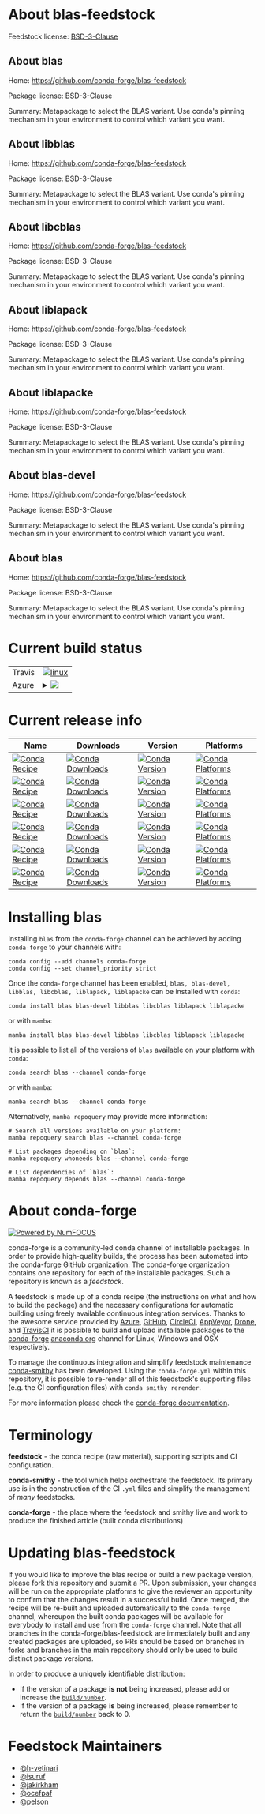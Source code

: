 About blas-feedstock
====================

Feedstock license: [BSD-3-Clause](https://github.com/conda-forge/blas-feedstock/blob/main/LICENSE.txt)


About blas
----------

Home: https://github.com/conda-forge/blas-feedstock

Package license: BSD-3-Clause

Summary: Metapackage to select the BLAS variant. Use conda's pinning mechanism in your environment to control which variant you want.

About libblas
-------------

Home: https://github.com/conda-forge/blas-feedstock

Package license: BSD-3-Clause

Summary: Metapackage to select the BLAS variant. Use conda's pinning mechanism in your environment to control which variant you want.

About libcblas
--------------

Home: https://github.com/conda-forge/blas-feedstock

Package license: BSD-3-Clause

Summary: Metapackage to select the BLAS variant. Use conda's pinning mechanism in your environment to control which variant you want.

About liblapack
---------------

Home: https://github.com/conda-forge/blas-feedstock

Package license: BSD-3-Clause

Summary: Metapackage to select the BLAS variant. Use conda's pinning mechanism in your environment to control which variant you want.

About liblapacke
----------------

Home: https://github.com/conda-forge/blas-feedstock

Package license: BSD-3-Clause

Summary: Metapackage to select the BLAS variant. Use conda's pinning mechanism in your environment to control which variant you want.

About blas-devel
----------------

Home: https://github.com/conda-forge/blas-feedstock

Package license: BSD-3-Clause

Summary: Metapackage to select the BLAS variant. Use conda's pinning mechanism in your environment to control which variant you want.

About blas
----------

Home: https://github.com/conda-forge/blas-feedstock

Package license: BSD-3-Clause

Summary: Metapackage to select the BLAS variant. Use conda's pinning mechanism in your environment to control which variant you want.

Current build status
====================


<table><tr>
    <td>Travis</td>
    <td>
      <a href="https://app.travis-ci.com/conda-forge/blas-feedstock">
        <img alt="linux" src="https://img.shields.io/travis/com/conda-forge/blas-feedstock/main.svg?label=Linux">
      </a>
    </td>
  </tr>
    
  <tr>
    <td>Azure</td>
    <td>
      <details>
        <summary>
          <a href="https://dev.azure.com/conda-forge/feedstock-builds/_build/latest?definitionId=3701&branchName=main">
            <img src="https://dev.azure.com/conda-forge/feedstock-builds/_apis/build/status/blas-feedstock?branchName=main">
          </a>
        </summary>
        <table>
          <thead><tr><th>Variant</th><th>Status</th></tr></thead>
          <tbody><tr>
              <td>linux_64_blas_implblisblas_impl_liblibblis.so.4</td>
              <td>
                <a href="https://dev.azure.com/conda-forge/feedstock-builds/_build/latest?definitionId=3701&branchName=main">
                  <img src="https://dev.azure.com/conda-forge/feedstock-builds/_apis/build/status/blas-feedstock?branchName=main&jobName=linux&configuration=linux%20linux_64_blas_implblisblas_impl_liblibblis.so.4" alt="variant">
                </a>
              </td>
            </tr><tr>
              <td>linux_64_blas_implmklblas_impl_liblibmkl_rt.so</td>
              <td>
                <a href="https://dev.azure.com/conda-forge/feedstock-builds/_build/latest?definitionId=3701&branchName=main">
                  <img src="https://dev.azure.com/conda-forge/feedstock-builds/_apis/build/status/blas-feedstock?branchName=main&jobName=linux&configuration=linux%20linux_64_blas_implmklblas_impl_liblibmkl_rt.so" alt="variant">
                </a>
              </td>
            </tr><tr>
              <td>linux_64_blas_implopenblasblas_impl_liblibopenblas.so.0</td>
              <td>
                <a href="https://dev.azure.com/conda-forge/feedstock-builds/_build/latest?definitionId=3701&branchName=main">
                  <img src="https://dev.azure.com/conda-forge/feedstock-builds/_apis/build/status/blas-feedstock?branchName=main&jobName=linux&configuration=linux%20linux_64_blas_implopenblasblas_impl_liblibopenblas.so.0" alt="variant">
                </a>
              </td>
            </tr><tr>
              <td>linux_aarch64</td>
              <td>
                <a href="https://dev.azure.com/conda-forge/feedstock-builds/_build/latest?definitionId=3701&branchName=main">
                  <img src="https://dev.azure.com/conda-forge/feedstock-builds/_apis/build/status/blas-feedstock?branchName=main&jobName=linux&configuration=linux%20linux_aarch64_" alt="variant">
                </a>
              </td>
            </tr><tr>
              <td>linux_ppc64le</td>
              <td>
                <a href="https://dev.azure.com/conda-forge/feedstock-builds/_build/latest?definitionId=3701&branchName=main">
                  <img src="https://dev.azure.com/conda-forge/feedstock-builds/_apis/build/status/blas-feedstock?branchName=main&jobName=linux&configuration=linux%20linux_ppc64le_" alt="variant">
                </a>
              </td>
            </tr><tr>
              <td>osx_64_blas_implaccelerateblas_impl_liblibvecLibFort-ng.dylib</td>
              <td>
                <a href="https://dev.azure.com/conda-forge/feedstock-builds/_build/latest?definitionId=3701&branchName=main">
                  <img src="https://dev.azure.com/conda-forge/feedstock-builds/_apis/build/status/blas-feedstock?branchName=main&jobName=osx&configuration=osx%20osx_64_blas_implaccelerateblas_impl_liblibvecLibFort-ng.dylib" alt="variant">
                </a>
              </td>
            </tr><tr>
              <td>osx_64_blas_implblisblas_impl_liblibblis.4.dylib</td>
              <td>
                <a href="https://dev.azure.com/conda-forge/feedstock-builds/_build/latest?definitionId=3701&branchName=main">
                  <img src="https://dev.azure.com/conda-forge/feedstock-builds/_apis/build/status/blas-feedstock?branchName=main&jobName=osx&configuration=osx%20osx_64_blas_implblisblas_impl_liblibblis.4.dylib" alt="variant">
                </a>
              </td>
            </tr><tr>
              <td>osx_64_blas_implopenblasblas_impl_liblibopenblas.0.dylib</td>
              <td>
                <a href="https://dev.azure.com/conda-forge/feedstock-builds/_build/latest?definitionId=3701&branchName=main">
                  <img src="https://dev.azure.com/conda-forge/feedstock-builds/_apis/build/status/blas-feedstock?branchName=main&jobName=osx&configuration=osx%20osx_64_blas_implopenblasblas_impl_liblibopenblas.0.dylib" alt="variant">
                </a>
              </td>
            </tr><tr>
              <td>osx_arm64_blas_implaccelerateblas_impl_liblibvecLibFort-ng.dylib</td>
              <td>
                <a href="https://dev.azure.com/conda-forge/feedstock-builds/_build/latest?definitionId=3701&branchName=main">
                  <img src="https://dev.azure.com/conda-forge/feedstock-builds/_apis/build/status/blas-feedstock?branchName=main&jobName=osx&configuration=osx%20osx_arm64_blas_implaccelerateblas_impl_liblibvecLibFort-ng.dylib" alt="variant">
                </a>
              </td>
            </tr><tr>
              <td>osx_arm64_blas_implopenblasblas_impl_liblibopenblas.0.dylib</td>
              <td>
                <a href="https://dev.azure.com/conda-forge/feedstock-builds/_build/latest?definitionId=3701&branchName=main">
                  <img src="https://dev.azure.com/conda-forge/feedstock-builds/_apis/build/status/blas-feedstock?branchName=main&jobName=osx&configuration=osx%20osx_arm64_blas_implopenblasblas_impl_liblibopenblas.0.dylib" alt="variant">
                </a>
              </td>
            </tr><tr>
              <td>win_64_blas_implblisblas_impl_liblibblis.4.dll</td>
              <td>
                <a href="https://dev.azure.com/conda-forge/feedstock-builds/_build/latest?definitionId=3701&branchName=main">
                  <img src="https://dev.azure.com/conda-forge/feedstock-builds/_apis/build/status/blas-feedstock?branchName=main&jobName=win&configuration=win%20win_64_blas_implblisblas_impl_liblibblis.4.dll" alt="variant">
                </a>
              </td>
            </tr><tr>
              <td>win_64_blas_implmklblas_impl_libmkl_rt.2.dll</td>
              <td>
                <a href="https://dev.azure.com/conda-forge/feedstock-builds/_build/latest?definitionId=3701&branchName=main">
                  <img src="https://dev.azure.com/conda-forge/feedstock-builds/_apis/build/status/blas-feedstock?branchName=main&jobName=win&configuration=win%20win_64_blas_implmklblas_impl_libmkl_rt.2.dll" alt="variant">
                </a>
              </td>
            </tr><tr>
              <td>win_64_blas_implopenblasblas_impl_libopenblas.dll</td>
              <td>
                <a href="https://dev.azure.com/conda-forge/feedstock-builds/_build/latest?definitionId=3701&branchName=main">
                  <img src="https://dev.azure.com/conda-forge/feedstock-builds/_apis/build/status/blas-feedstock?branchName=main&jobName=win&configuration=win%20win_64_blas_implopenblasblas_impl_libopenblas.dll" alt="variant">
                </a>
              </td>
            </tr>
          </tbody>
        </table>
      </details>
    </td>
  </tr>
</table>

Current release info
====================

| Name | Downloads | Version | Platforms |
| --- | --- | --- | --- |
| [![Conda Recipe](https://img.shields.io/badge/recipe-blas-green.svg)](https://anaconda.org/conda-forge/blas) | [![Conda Downloads](https://img.shields.io/conda/dn/conda-forge/blas.svg)](https://anaconda.org/conda-forge/blas) | [![Conda Version](https://img.shields.io/conda/vn/conda-forge/blas.svg)](https://anaconda.org/conda-forge/blas) | [![Conda Platforms](https://img.shields.io/conda/pn/conda-forge/blas.svg)](https://anaconda.org/conda-forge/blas) |
| [![Conda Recipe](https://img.shields.io/badge/recipe-blas--devel-green.svg)](https://anaconda.org/conda-forge/blas-devel) | [![Conda Downloads](https://img.shields.io/conda/dn/conda-forge/blas-devel.svg)](https://anaconda.org/conda-forge/blas-devel) | [![Conda Version](https://img.shields.io/conda/vn/conda-forge/blas-devel.svg)](https://anaconda.org/conda-forge/blas-devel) | [![Conda Platforms](https://img.shields.io/conda/pn/conda-forge/blas-devel.svg)](https://anaconda.org/conda-forge/blas-devel) |
| [![Conda Recipe](https://img.shields.io/badge/recipe-libblas-green.svg)](https://anaconda.org/conda-forge/libblas) | [![Conda Downloads](https://img.shields.io/conda/dn/conda-forge/libblas.svg)](https://anaconda.org/conda-forge/libblas) | [![Conda Version](https://img.shields.io/conda/vn/conda-forge/libblas.svg)](https://anaconda.org/conda-forge/libblas) | [![Conda Platforms](https://img.shields.io/conda/pn/conda-forge/libblas.svg)](https://anaconda.org/conda-forge/libblas) |
| [![Conda Recipe](https://img.shields.io/badge/recipe-libcblas-green.svg)](https://anaconda.org/conda-forge/libcblas) | [![Conda Downloads](https://img.shields.io/conda/dn/conda-forge/libcblas.svg)](https://anaconda.org/conda-forge/libcblas) | [![Conda Version](https://img.shields.io/conda/vn/conda-forge/libcblas.svg)](https://anaconda.org/conda-forge/libcblas) | [![Conda Platforms](https://img.shields.io/conda/pn/conda-forge/libcblas.svg)](https://anaconda.org/conda-forge/libcblas) |
| [![Conda Recipe](https://img.shields.io/badge/recipe-liblapack-green.svg)](https://anaconda.org/conda-forge/liblapack) | [![Conda Downloads](https://img.shields.io/conda/dn/conda-forge/liblapack.svg)](https://anaconda.org/conda-forge/liblapack) | [![Conda Version](https://img.shields.io/conda/vn/conda-forge/liblapack.svg)](https://anaconda.org/conda-forge/liblapack) | [![Conda Platforms](https://img.shields.io/conda/pn/conda-forge/liblapack.svg)](https://anaconda.org/conda-forge/liblapack) |
| [![Conda Recipe](https://img.shields.io/badge/recipe-liblapacke-green.svg)](https://anaconda.org/conda-forge/liblapacke) | [![Conda Downloads](https://img.shields.io/conda/dn/conda-forge/liblapacke.svg)](https://anaconda.org/conda-forge/liblapacke) | [![Conda Version](https://img.shields.io/conda/vn/conda-forge/liblapacke.svg)](https://anaconda.org/conda-forge/liblapacke) | [![Conda Platforms](https://img.shields.io/conda/pn/conda-forge/liblapacke.svg)](https://anaconda.org/conda-forge/liblapacke) |

Installing blas
===============

Installing `blas` from the `conda-forge` channel can be achieved by adding `conda-forge` to your channels with:

```
conda config --add channels conda-forge
conda config --set channel_priority strict
```

Once the `conda-forge` channel has been enabled, `blas, blas-devel, libblas, libcblas, liblapack, liblapacke` can be installed with `conda`:

```
conda install blas blas-devel libblas libcblas liblapack liblapacke
```

or with `mamba`:

```
mamba install blas blas-devel libblas libcblas liblapack liblapacke
```

It is possible to list all of the versions of `blas` available on your platform with `conda`:

```
conda search blas --channel conda-forge
```

or with `mamba`:

```
mamba search blas --channel conda-forge
```

Alternatively, `mamba repoquery` may provide more information:

```
# Search all versions available on your platform:
mamba repoquery search blas --channel conda-forge

# List packages depending on `blas`:
mamba repoquery whoneeds blas --channel conda-forge

# List dependencies of `blas`:
mamba repoquery depends blas --channel conda-forge
```


About conda-forge
=================

[![Powered by
NumFOCUS](https://img.shields.io/badge/powered%20by-NumFOCUS-orange.svg?style=flat&colorA=E1523D&colorB=007D8A)](https://numfocus.org)

conda-forge is a community-led conda channel of installable packages.
In order to provide high-quality builds, the process has been automated into the
conda-forge GitHub organization. The conda-forge organization contains one repository
for each of the installable packages. Such a repository is known as a *feedstock*.

A feedstock is made up of a conda recipe (the instructions on what and how to build
the package) and the necessary configurations for automatic building using freely
available continuous integration services. Thanks to the awesome service provided by
[Azure](https://azure.microsoft.com/en-us/services/devops/), [GitHub](https://github.com/),
[CircleCI](https://circleci.com/), [AppVeyor](https://www.appveyor.com/),
[Drone](https://cloud.drone.io/welcome), and [TravisCI](https://travis-ci.com/)
it is possible to build and upload installable packages to the
[conda-forge](https://anaconda.org/conda-forge) [anaconda.org](https://anaconda.org/)
channel for Linux, Windows and OSX respectively.

To manage the continuous integration and simplify feedstock maintenance
[conda-smithy](https://github.com/conda-forge/conda-smithy) has been developed.
Using the ``conda-forge.yml`` within this repository, it is possible to re-render all of
this feedstock's supporting files (e.g. the CI configuration files) with ``conda smithy rerender``.

For more information please check the [conda-forge documentation](https://conda-forge.org/docs/).

Terminology
===========

**feedstock** - the conda recipe (raw material), supporting scripts and CI configuration.

**conda-smithy** - the tool which helps orchestrate the feedstock.
                   Its primary use is in the construction of the CI ``.yml`` files
                   and simplify the management of *many* feedstocks.

**conda-forge** - the place where the feedstock and smithy live and work to
                  produce the finished article (built conda distributions)


Updating blas-feedstock
=======================

If you would like to improve the blas recipe or build a new
package version, please fork this repository and submit a PR. Upon submission,
your changes will be run on the appropriate platforms to give the reviewer an
opportunity to confirm that the changes result in a successful build. Once
merged, the recipe will be re-built and uploaded automatically to the
`conda-forge` channel, whereupon the built conda packages will be available for
everybody to install and use from the `conda-forge` channel.
Note that all branches in the conda-forge/blas-feedstock are
immediately built and any created packages are uploaded, so PRs should be based
on branches in forks and branches in the main repository should only be used to
build distinct package versions.

In order to produce a uniquely identifiable distribution:
 * If the version of a package **is not** being increased, please add or increase
   the [``build/number``](https://docs.conda.io/projects/conda-build/en/latest/resources/define-metadata.html#build-number-and-string).
 * If the version of a package **is** being increased, please remember to return
   the [``build/number``](https://docs.conda.io/projects/conda-build/en/latest/resources/define-metadata.html#build-number-and-string)
   back to 0.

Feedstock Maintainers
=====================

* [@h-vetinari](https://github.com/h-vetinari/)
* [@isuruf](https://github.com/isuruf/)
* [@jakirkham](https://github.com/jakirkham/)
* [@ocefpaf](https://github.com/ocefpaf/)
* [@pelson](https://github.com/pelson/)

